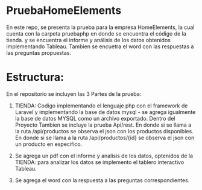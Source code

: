 # PruebaHomeElements
En este repo, se presenta la prueba para la empresa HomeElements, la cual cuenta con la carpeta pruebaphp en donde se encuentra el código de la tienda. y se encuentra el informe y análisis de los datos obtenidos implementando Tableau. Tambien se encuetra el word con las respuestas a las preguntas propuestas. 


# Estructura: 

En el repositorio se incluyen las 3 Partes de la prueba:
1. TIENDA: Codigo implementando el lenguaje php con el framework de Laravel y implementando la base de datos mysql - se agrega igualmente la base de datos MYSQL como un archivo exportado.
Dentro del Proyecto Tambien se incluye la prueba Api/rest. En donde si se llama a la ruta /api/productos  se observa el json con los productos disponibles. 
En donde si se llama a la ruta /api/productos/{id}  se observa el json con un producto en especifico. 



2. Se agrega un pdf con el informe y analisis de los datos, optenidos de la TIENDA: para analizar los datos se implemento el tablero interactivo Tableau. 

3. Se agrega el word con la respuesta a las preguntas correspondientes. 
